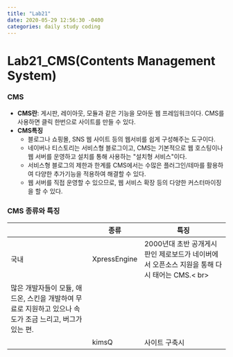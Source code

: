 ```yaml
---
title: "Lab21"
date: 2020-05-29 12:56:30 -0400
categories: daily study coding
---
```

# Lab21_CMS(Contents Management System)

### CMS
* **CMS란**: 게시판, 레이아웃, 모듈과 같은 기능을 모아둔 웹 프레임워크이다. CMS를 사용하면 클릭 한번으로 사이트를 만들 수 있다.
* **CMS특징**
  * 블로그나 쇼핑몰, SNS 웹 사이트 등의 웹서비를 쉽게 구성해주는 도구이다.
  * 네이버나 티스토리는 서비스형 블로그이고, CMS는 기본적으로 웹 호스팅이나 웹 서버를 운영하고 설치를 통해 사용하는 "설치형 서비스"이다.
  * 서비스형 블로그의 제한과 한계를 CMS에서는 수많은 플러그인/테마를 활용하여 다양한 추가기능을 적용하여 해결할 수 있다.
  * 웹 서버를 직접 운영할 수 있으므로, 웹 서비스 확장 등의 다양한 커스터마이징을 할 수 있다.
### CMS 종류와 특징
||종류|특징|
|---|---|-----|
|국내|XpressEngine|2000년대 초반 공개게시판인 제로보드가 네이버에서 오픈소스 지원을 통해 다시 태어는 CMS.< br>
많은 개발자들이 모듈, 애드온, 스킨을 개발하여 무료로 지원하고 있으나 속도가 조금 느리고, 버그가 있는 편.|
||kimsQ|사이트 구축시|
